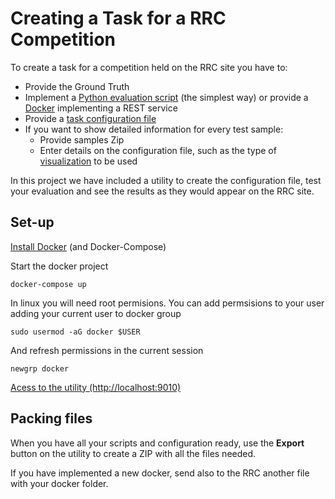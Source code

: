 # Creating a Task for a RRC Competition

To create a task for a competition held on the RRC site you have to:
- Provide the Ground Truth
- Implement a [Python evaluation script](docs/EVALUATIONSCRIPT.md) (the simplest way) or provide a [Docker](docs/EVALUATIONDOCKER.md) implementing a REST service
- Provide a [task configuration file](docs/CONFIGURATION.md)
- If you want to show detailed information for every test sample:
    - Provide samples Zip
    - Enter details on the configuration file, such as the type of [visualization](docs/VISUALIZATION.md) to be used

In this project we have included a utility to create the configuration file, test your evaluation and see the results as they would appear on the RRC site.

## Set-up
[Install Docker](https://docs.docker.com/get-docker/) (and Docker-Compose)

Start the docker project
```
docker-compose up
```

In linux you will need root permisions. You can add permsisions to your user adding your current user to docker group
```
sudo usermod -aG docker $USER
```

And refresh permissions in the current session
```
newgrp docker
```


[Acess to the utility (http://localhost:9010)](http://localhost:9010)


## Packing files
When you have all your scripts and configuration ready, use the **Export** button on the utility to create a ZIP with all the files needed.

If you have implemented a new docker, send also to the RRC another file with your docker folder.
